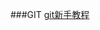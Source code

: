###GIT
[git新手教程][1]


  [1]: http://www.liaoxuefeng.com/wiki/0013739516305929606dd18361248578c67b8067c8c017b000/